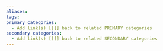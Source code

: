 ```yaml
---
aliases: 
tags: 
primary categories:
  - Add link(s) [[]] back to related PRIMARY categories
secondary categories:
  - Add link(s) [[]] back to related SECONDARY categories
---
```

